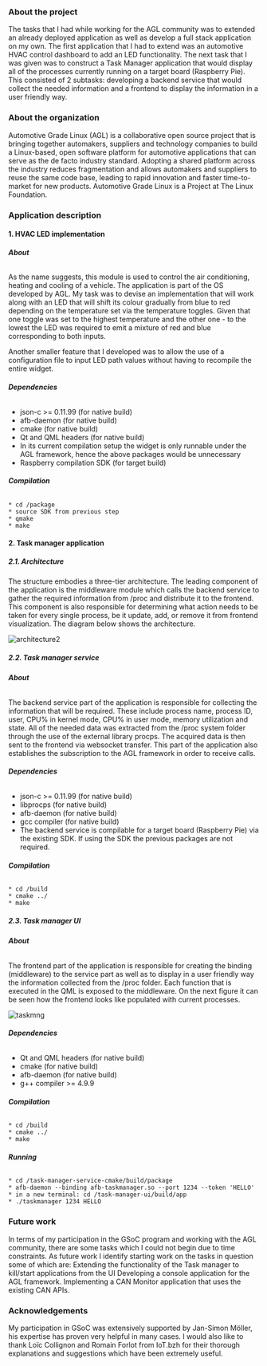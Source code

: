 ### About the project

The tasks that I had while working for the AGL community was to extended an already deployed application as well as develop a full stack application on my own. The first application that I had to extend was an automotive HVAC control dashboard to add an LED functionality. The next task that I was given was to construct a Task Manager application that would display all of the processes currently running on a target board (Raspberry Pie). This consisted of 2 subtasks: developing a backend service that would collect the needed information and a frontend to display the information in a user friendly way.


### About the organization

Automotive Grade Linux (AGL) is a collaborative open source project that is bringing together automakers, suppliers and technology companies to build a Linux-based, open software platform for automotive applications that can serve as the de facto industry standard. Adopting a shared platform across the industry reduces fragmentation and allows automakers and suppliers to reuse the same code base, leading to rapid innovation and faster time-to-market for new products. Automotive Grade Linux is a Project at The Linux Foundation.

### Application description

#### 1. HVAC LED implementation

###### **About**

As the name suggests, this module is used to control the air conditioning, heating and cooling of a vehicle. The application is part of the OS developed by AGL. My task was to devise an implementation that will work along with an LED that will shift its colour gradually from blue to red depending on the temperature set via the temperature toggles. Given that one toggle was set to the highest temperature and the other one - to the lowest the LED was required to emit a mixture of red and blue corresponding to both inputs. 

Another smaller feature that I developed was to allow the use of a configuration file to input LED path values without having to recompile the entire widget. 

###### **Dependencies**
* json-c >= 0.11.99 (for native build)
* afb-daemon (for native build)
* cmake (for native build)
* Qt and QML headers (for native build)
* In its current compilation setup the widget is only runnable under the AGL framework, hence the above packages would be unnecessary 
* Raspberry compilation SDK (for target build)
	
###### **Compilation**
```
* cd /package
* source SDK from previous step
* qmake
* make
```

#### 2. Task manager application

##### 2.1. Architecture

The structure embodies a three-tier architecture. The leading component of the application is the middleware module 
which calls the backend service to gather the required information from /proc and distribute it to the frontend. This
component is also responsible for determining what action needs to be taken for every single process, be it update, add, or
remove it from frontend visualization. The diagram below shows the architecture. 

![architecture2](https://user-images.githubusercontent.com/22743465/44034258-57a21e6c-9f15-11e8-8a97-2321292067f0.png)

##### 2.2. Task manager service

###### **About**

The backend service part of the application is responsible for collecting the information that will be required. These include process name, process ID, user, CPU% in kernel mode, CPU% in user mode, memory utilization and state. All of the needed data was extracted from the /proc system folder through the use of the external library procps. The acquired data is then sent to the frontend via websocket transfer. This part of the application also establishes the subscription to the AGL framework in order to receive calls. 
		
###### **Dependencies**
* json-c >= 0.11.99 (for native build)
* libprocps (for native build)
* afb-daemon (for native build)
* gcc compiler (for native build)
* The backend service is compilable for a target board (Raspberry Pie) via the existing SDK. If using the SDK the previous packages are not required.

		
###### **Compilation**

```
* cd /build
* cmake ../
* make
```

##### 2.3. Task manager UI

###### **About**

The frontend part of the application is responsible for creating the binding (middleware) to the service part as well as to display in a user friendly way the information collected from the /proc folder. Each function that is executed in the QML is exposed to the middleware. On the next figure it can be seen how the frontend looks like populated with current processes.

![taskmng](https://user-images.githubusercontent.com/22743465/44034419-ba12eb58-9f15-11e8-8f69-d8afddc90761.png)

###### **Dependencies**
* Qt and QML headers (for native build)
* cmake (for native build)
* afb-daemon (for native build)
* g++ compiler >= 4.9.9
		
###### **Compilation**
```
* cd /build
* cmake ../
* make
```

###### **Running**
```
* cd /task-manager-service-cmake/build/package
* afb-daemon --binding afb-taskmanager.so --port 1234 --token 'HELLO'
* in a new terminal: cd /task-manager-ui/build/app
* ./taskmanager 1234 HELLO
```

### Future work

In terms of my participation in the GSoC program and working with the AGL community, there are some tasks which I could not begin due to time constraints. As future work I identify starting work on the tasks in question some of which are:
Extending the functionality of the Task manager to kill/start applications from the UI
Developing a console application for the AGL framework.
Implementing a CAN Monitor application that uses the existing CAN APIs.

### Acknowledgements

My participation in GSoC was extensively supported by Jan-Simon Möller, his expertise has proven very helpful in many cases. I would also like to thank Loïc Collignon and Romain Forlot from IoT.bzh for their thorough explanations and suggestions which have been extremely useful. 

